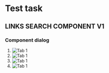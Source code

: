 # Test task
## LINKS SEARCH COMPONENT V1

### Component dialog
1. ![Tab 1](https://github.com/AliaksandrHvozdzeu/task/blob/main/resources/dialod_tab_1.png?raw=true)
2. ![Tab 1](https://github.com/AliaksandrHvozdzeu/task/blob/main/resources/dialog_tab_2_with_validation.png?raw=true)
3. ![Tab 1](https://github.com/AliaksandrHvozdzeu/task/blob/main/resources/dialog_tab_3.png?raw=true)
4. ![Tab 1](https://github.com/AliaksandrHvozdzeu/task/blob/main/resources/dialog_tab_4.png?raw=true)
